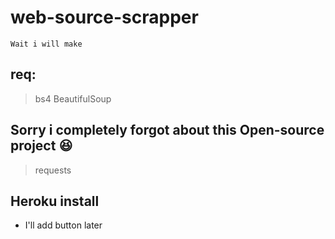 # web-source-scrapper
`Wait i will make`
## req:
> bs4 BeautifulSoup
## Sorry i completely forgot about this Open-source project 😆
> requests
## Heroku install
- I'll add button later 
